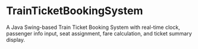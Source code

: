 # TrainTicketBookingSystem
A Java Swing-based Train Ticket Booking System with real-time clock, passenger info input, seat assignment, fare calculation, and ticket summary display.
